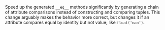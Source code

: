Speed up the generated `__eq__` methods significantly by generating a chain of attribute comparisons instead of constructing and comparing tuples.
This change arguably makes the behavior more correct,
but changes it if an attribute compares equal by identity but not value, like `float('nan')`.
